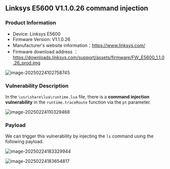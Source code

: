 ## Linksys E5600 V1.1.0.26 command injection

### Product Information

- Device: Linksys E5600
- Firmware Version: V1.1.0.26
- Manufacturer's website information：https://www.linksys.com/
- Firmware download address ：https://downloads.linksys.com/support/assets/firmware/FW_E5600_1.1.0.26_prod.img

![image-20250224102758745](%E6%BC%8F%E6%B4%9E%E6%95%B4%E7%90%86%E7%BB%86%E8%8A%82.assets/image-20250224102758745.png)

### Vulnerability Description

In the `\usr\share\lua\runtime.lua` file, there is a **command injection vulnerability** in the `runtime.traceRoute` function via the `pt` parameter.

![image-20250224110329468](%E6%BC%8F%E6%B4%9E%E6%95%B4%E7%90%86%E7%BB%86%E8%8A%82.assets/image-20250224110329468.png)

### Payload

We can trigger this vulnerability by injecting the `ls` command using the following payload.

![image-20250224183329944](%E6%BC%8F%E6%B4%9E%E6%95%B4%E7%90%86%E7%BB%86%E8%8A%82.assets/image-20250224183329944.png)

![image-20250224183654817](%E6%BC%8F%E6%B4%9E%E6%95%B4%E7%90%86%E7%BB%86%E8%8A%82.assets/image-20250224183654817.png)

